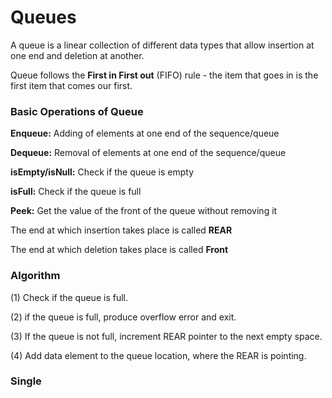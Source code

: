 # Queues
A queue is a linear collection of different data types that allow insertion at one end and deletion at another.

Queue follows the <b>First in First out</b> (FIFO) rule - the item that goes in is the first item that comes our first.


### Basic Operations of Queue
<b>Enqueue:</b> Adding of elements at one end of the sequence/queue

<b>Dequeue:</b> Removal of elements at one end of the sequence/queue

<b>isEmpty/isNull:</b> Check if the queue is empty

<b>isFull:</b> Check if the queue is full

<b>Peek:</b> Get the value of the front of the queue without removing it

The end at which insertion takes place is called <b> REAR</b>

The end at which deletion takes place is called <b> Front</b>

### Algorithm
(1) Check if the queue is full.

(2) if the queue is full, produce overflow error and exit.

(3) If the queue is not full, increment  REAR pointer to the next empty space.

(4) Add data element to the queue location, where the REAR is pointing.

### Single
